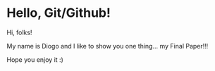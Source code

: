 # Hello, Git/Github!
Hi, folks!

My name is Diogo and I like to show you one thing... my Final Paper!!!

Hope you enjoy it :)


